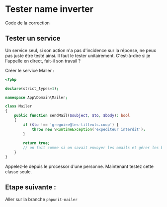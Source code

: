 # Tester name inverter

Code de la correction

## Tester un service

Un service seul, si son action n'a pas d'incidence sur la réponse, ne peux pas juste être testé ainsi.
Il faut le tester unitairement. C'est-à-dire si je l'appelle en direct, fait-il son travail ?

Créer le service Mailer : 

```php
<?php

declare(strict_types=1);

namespace App\Domain\Mailer;

class Mailer
{
    public function sendMail($subject, $to, $body): bool
    {
        if ($to !== 'gregoire@les-tilleuls.coop') {
            throw new \RuntimeException('expediteur interdit');
        }
        
        return true;
        // on fait comme si on savait envoyer les emails et gérer les bounces.
    }
}
```

Appelez-le depuis le processor d'une personne.
Maintenant testez cette classe seule.

## Etape suivante :

Aller sur la branche `phpunit-mailer`
